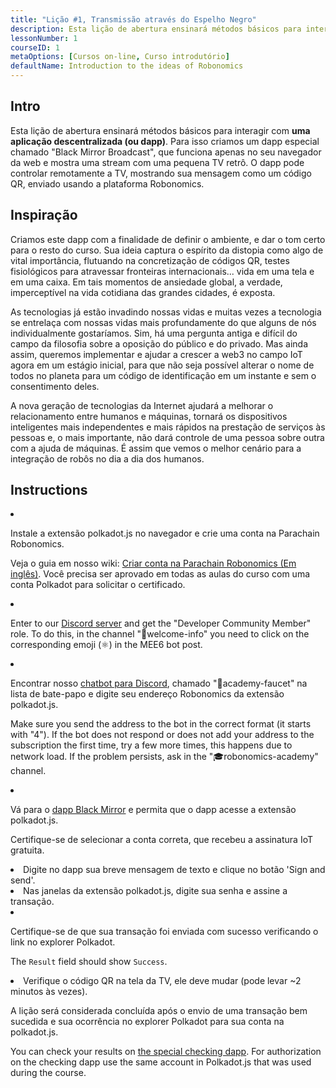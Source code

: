 ```yaml
---
title: "Lição #1, Transmissão através do Espelho Negro"
description: Esta lição de abertura ensinará métodos básicos para interagir com uma aplicação descentralizada (ou dapp).
lessonNumber: 1
courseID: 1
metaOptions: [Cursos on-line, Curso introdutório]
defaultName: Introduction to the ideas of Robonomics
---
```



## Intro

Esta lição de abertura ensinará métodos básicos para interagir com **uma aplicação descentralizada (ou dapp)**. Para isso criamos um dapp especial chamado "Black Mirror Broadcast", que funciona apenas no seu navegador da web e mostra uma stream com uma pequena TV retrô. O dapp pode controlar remotamente a TV, mostrando sua mensagem como um código QR, enviado usando a plataforma Robonomics.


## Inspiração

Criamos este dapp com a finalidade de definir o ambiente, e dar o tom certo para o resto do curso. Sua ideia captura o espírito da distopia como algo de vital importância, flutuando na concretização de códigos QR, testes fisiológicos para atravessar fronteiras internacionais... vida em uma tela e em uma caixa. Em tais momentos de ansiedade global, a verdade, imperceptível na vida cotidiana das grandes cidades, é exposta. 

As tecnologias já estão invadindo nossas vidas e muitas vezes a tecnologia se entrelaça com nossas vidas mais profundamente do que alguns de nós individualmente gostaríamos. Sim, há uma pergunta antiga e difícil do campo da filosofia sobre a oposição do público e do privado. Mas ainda assim, queremos implementar e ajudar a crescer a web3 no campo IoT agora em um estágio inicial, para que não seja possível alterar o nome de todos no planeta para um código de identificação em um instante e sem o consentimento deles. 

A nova geração de tecnologias da Internet ajudará a melhorar o relacionamento entre humanos e máquinas, tornará os dispositivos inteligentes mais independentes e mais rápidos na prestação de serviços às pessoas e, o mais importante, não dará controle de uma pessoa sobre outra com a ajuda de máquinas. É assim que vemos o melhor cenário para a integração de robôs no dia a dia dos humanos.


## Instructions

<List type="numbers">

<li>

Instale a extensão polkadot.js no navegador  e crie uma conta na Parachain Robonomics. 

Veja o guia em nosso wiki: [Criar conta na Parachain Robonomics (Em inglês)](https://wiki.robonomics.network/docs/create-account-in-dapp/). Você precisa ser aprovado em todas as aulas do curso com uma conta Polkadot para solicitar o certificado.

</li>

<li>

Enter to our [Discord server](https://discord.gg/xqDgG3EGm9) and get the "Developer Community Member" role. To do this, in the channel "👋welcome-info" you need to click on the corresponding emoji (⚛️) in the MEE6 bot post.

</li>

<li>

Encontrar nosso [chatbot para Discord](https://discord.com/channels/803947358492557312/944186892038053899), chamado "🚰academy-faucet" na lista de bate-papo e digite seu endereço Robonomics da extensão polkadot.js.

Make sure you send the address to the bot in the correct format (it starts with "4"). If the bot does not respond or does not add your address to the subscription the first time, try a few more times, this happens due to network load. If the problem persists, ask in the "🎓robonomics-academy" channel.

</li>

<li>

Vá para o [dapp Black Mirror](https://blackmirror.robonomics.academy) e permita que o dapp acesse a extensão polkadot.js. 

Certifique-se de selecionar a conta correta, que recebeu a assinatura IoT gratuita.

</li>

<li>
Digite no dapp sua breve mensagem de texto e clique no botão 'Sign and send'.
</li>

<li>
Nas janelas da extensão polkadot.js, digite sua senha e assine a transação. 
</li>

<li>

Certifique-se de que sua transação foi enviada com sucesso verificando o link no explorer Polkadot.

The <code>Result</code> field should show <code>Success</code>.

</li>

<li>
Verifique o código QR na tela da TV, ele deve mudar (pode levar ~2 minutos às vezes).
</li>
</List>

<Result>

A lição será considerada concluída após o envio de uma transação bem sucedida e sua ocorrência no explorer Polkadot para sua conta na polkadot.js.

You can check your results on [the special checking dapp](https://lk.robonomics.academy/). For authorization on the checking dapp use the same account in Polkadot.js that was used during the course.

</Result>
